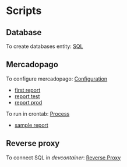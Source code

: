 # Scripts

## Database

To create databases entity: [SQL](init.sql)

## Mercadopago

To configure mercadopago: [Configuration](configure_mercadopago.sh)

* [first report](report.first.json)
* [report test](report.test.json)
* [report prod](report.prod.json)

To run in crontab: [Process](process_mercadopago.sh)

* [sample report](settlement-report.csv)

## Reverse proxy

To connect SQL in _devcontainer_: [Reverse Proxy](reverse_proxy.sh)